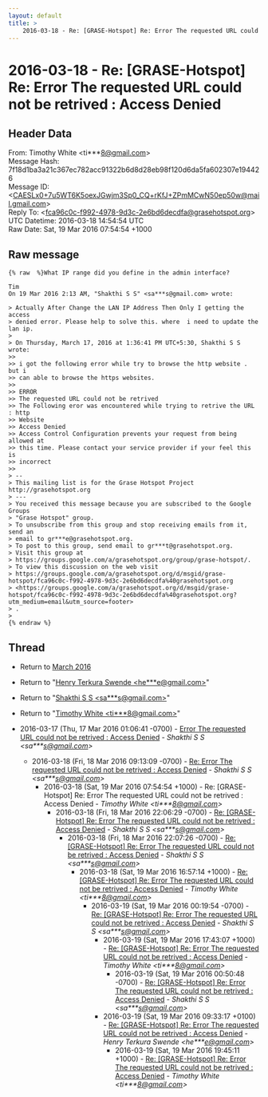 ```yaml
---
layout: default
title: >
    2016-03-18 - Re: [GRASE-Hotspot] Re: Error The requested URL could not be retrived : Access Denied
---
```


# 2016-03-18 - Re: [GRASE-Hotspot] Re: Error The requested URL could not be retrived : Access Denied

## Header Data

From: Timothy White \<ti***8@gmail.com\><br>
Message Hash: 7f18d1ba3a21c367ec782acc91322b6d8d28eb98f120d6da5fa602307e194426<br>
Message ID: \<CAESLx0+7u5WT6K5oexJGwjm3Sp0_CQ+rKfJ+ZPmMCwN50ep50w@mail.gmail.com\><br>
Reply To: \<fca96c0c-f992-4978-9d3c-2e6bd6decdfa@grasehotspot.org\><br>
UTC Datetime: 2016-03-18 14:54:54 UTC<br>
Raw Date: Sat, 19 Mar 2016 07:54:54 +1000<br>

## Raw message

```
{% raw  %}What IP range did you define in the admin interface?

Tim
On 19 Mar 2016 2:13 AM, "Shakthi S S" <sa***s@gmail.com> wrote:

> Actually After Change the LAN IP Address Then Only I getting the access
> denied error. Please help to solve this. where  i need to update the lan ip.
>
> On Thursday, March 17, 2016 at 1:36:41 PM UTC+5:30, Shakthi S S wrote:
>>
>> i got the following error while try to browse the http website . but i
>> can able to browse the https websites.
>>
>> ERROR
>> The requested URL could not be retrived
>> The Following eror was encountered while trying to retrive the URL : http
>> Website
>> Access Denied
>> Access Control Configuration prevents your request from being allowed at
>> this time. Please contact your service provider if your feel this is
>> incorrect
>>
> --
> This mailing list is for the Grase Hotspot Project http://grasehotspot.org
> ---
> You received this message because you are subscribed to the Google Groups
> "Grase Hotspot" group.
> To unsubscribe from this group and stop receiving emails from it, send an
> email to gr***e@grasehotspot.org.
> To post to this group, send email to gr***t@grasehotspot.org.
> Visit this group at
> https://groups.google.com/a/grasehotspot.org/group/grase-hotspot/.
> To view this discussion on the web visit
> https://groups.google.com/a/grasehotspot.org/d/msgid/grase-hotspot/fca96c0c-f992-4978-9d3c-2e6bd6decdfa%40grasehotspot.org
> <https://groups.google.com/a/grasehotspot.org/d/msgid/grase-hotspot/fca96c0c-f992-4978-9d3c-2e6bd6decdfa%40grasehotspot.org?utm_medium=email&utm_source=footer>
> .
>
{% endraw %}
```

## Thread

+ Return to [March 2016](/archive/2016/03)

+ Return to "[Henry Terkura Swende <he***e<span>@</span>gmail.com>](/authors/he___e_at_gmail_com)"
+ Return to "[Shakthi S S <sa***s<span>@</span>gmail.com>](/authors/sa___s_at_gmail_com)"
+ Return to "[Timothy White <ti***8<span>@</span>gmail.com>](/authors/ti___8_at_gmail_com)"

+ 2016-03-17 (Thu, 17 Mar 2016 01:06:41 -0700) - [Error The requested URL could not be retrived : Access Denied](/archive/2016/03/b92153fb036cbdc2870d5faeb377ad5a244f4608703585b3de95fac60bdc87de) - _Shakthi S S \<sa***s@gmail.com\>_
  + 2016-03-18 (Fri, 18 Mar 2016 09:13:09 -0700) - [Re: Error The requested URL could not be retrived : Access Denied](/archive/2016/03/e42d65fa37e32b7e2a8984c3bfd97a724144789682c5e47837972e48a641f5b8) - _Shakthi S S \<sa***s@gmail.com\>_
    + 2016-03-18 (Sat, 19 Mar 2016 07:54:54 +1000) - Re: [GRASE-Hotspot] Re: Error The requested URL could not be retrived : Access Denied - _Timothy White \<ti***8@gmail.com\>_
      + 2016-03-18 (Fri, 18 Mar 2016 22:06:29 -0700) - [Re: [GRASE-Hotspot] Re: Error The requested URL could not be retrived : Access Denied](/archive/2016/03/e78264f26496f440a066da34e04e32882640f9c03784cbbbe71ff5aea422415a) - _Shakthi S S \<sa***s@gmail.com\>_
        + 2016-03-18 (Fri, 18 Mar 2016 22:07:26 -0700) - [Re: [GRASE-Hotspot] Re: Error The requested URL could not be retrived : Access Denied](/archive/2016/03/0337c60a19a67bb0a7726cb5384726959b94612a65ecde3354bdeb5037262d05) - _Shakthi S S \<sa***s@gmail.com\>_
          + 2016-03-18 (Sat, 19 Mar 2016 16:57:14 +1000) - [Re: [GRASE-Hotspot] Re: Error The requested URL could not be retrived : Access Denied](/archive/2016/03/fc8b969a0c4213c342096f873c597d37427150776c097ae75ca426d90b873356) - _Timothy White \<ti***8@gmail.com\>_
            + 2016-03-19 (Sat, 19 Mar 2016 00:19:54 -0700) - [Re: [GRASE-Hotspot] Re: Error The requested URL could not be retrived : Access Denied](/archive/2016/03/e19b4a02fe31d615beb30b0750adf426e746b9ecf56e4729e645b0b145a6bd3f) - _Shakthi S S \<sa***s@gmail.com\>_
              + 2016-03-19 (Sat, 19 Mar 2016 17:43:07 +1000) - [Re: [GRASE-Hotspot] Re: Error The requested URL could not be retrived : Access Denied](/archive/2016/03/9c0c276840dec7fa68ea9e1024802564920ee2373e01da90d28dfd02e9941bc3) - _Timothy White \<ti***8@gmail.com\>_
                + 2016-03-19 (Sat, 19 Mar 2016 00:50:48 -0700) - [Re: [GRASE-Hotspot] Re: Error The requested URL could not be retrived : Access Denied](/archive/2016/03/636d9e8108338c12d52a10c454b2758c140ee5af8cb60c346a593faee819e284) - _Shakthi S S \<sa***s@gmail.com\>_
              + 2016-03-19 (Sat, 19 Mar 2016 09:33:17 +0100) - [Re: [GRASE-Hotspot] Re: Error The requested URL could not be retrived : Access Denied](/archive/2016/03/320962dff7e28e5f1949c1b16600f5e19da051345545b5b9c67081cf9a82efcc) - _Henry Terkura Swende \<he***e@gmail.com\>_
                + 2016-03-19 (Sat, 19 Mar 2016 19:45:11 +1000) - [Re: [GRASE-Hotspot] Re: Error The requested URL could not be retrived : Access Denied](/archive/2016/03/b36e25613e47a01f804ff3332ab500eb55c5159e0399ba2eb8ebe4f43c2c6d7b) - _Timothy White \<ti***8@gmail.com\>_

